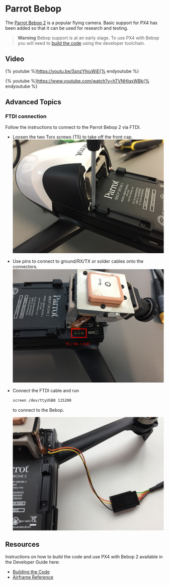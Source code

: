 # Parrot Bebop

The [Parrot Bebop 2](http://global.parrot.com/au/products/bebop2/) is a popular flying camera. Basic support for PX4 has been added so that it can be used for research and testing.

> **Warning** Bebop support is at an early stage. To use PX4 with Bebop you will need to [build the code](https://dev.px4.io/master/en/setup/building_px4.html#parrot-bebop) using the developer toolchain.


## Video

{% youtube %}https://youtu.be/SsnzYhiuWiE{% endyoutube %}

{% youtube %}https://www.youtube.com/watch?v=hTVNHlqxWBk{% endyoutube %}


## Advanced Topics

### FTDI connection
Follow the instructions to connect to the Parrot Bebop 2 via FTDI.
* Loosen the two Torx screws (T5) to take off the front cap.
  ![bebop_torx](../../assets/hardware/bebop/bebop_torx.jpg)
* Use pins to connect to ground/RX/TX or solder cables onto the connectors.
  ![bebop_serial](../../assets/hardware/bebop/bebop_serial.jpg)
* Connect the FTDI cable and run
  ```sh
  screen /dev/ttyUSB0 115200
  ```
  to connect to the Bebop.
  
  ![bebop_ftdi](../../assets/hardware/bebop/bebop_ftdi.jpg)


## Resources

Instructions on how to build the code and use PX4 with Bebop 2 available in the Developer Guide here: 

* [Building the Code](https://dev.px4.io/master/en/setup/building_px4.html#parrot-bebop)
* [Airframe Reference](../airframes/airframe_reference.md#copter_quadrotor_x_parrot_bebop_frame)
